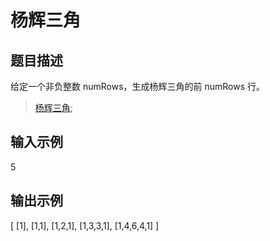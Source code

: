 # 杨辉三角

## 题目描述

给定一个非负整数 numRows，生成杨辉三角的前 numRows 行。

> [杨辉三角](https://baike.baidu.com/item/%E6%9D%A8%E8%BE%89%E4%B8%89%E8%A7%92);  

## 输入示例

5

## 输出示例

[
     [1],
    [1,1],
   [1,2,1],
  [1,3,3,1],
 [1,4,6,4,1]
]
